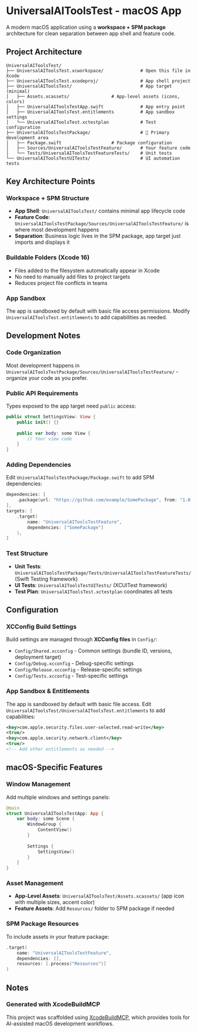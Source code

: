 # UniversalAIToolsTest - macOS App

A modern macOS application using a **workspace + SPM package** architecture for clean separation between app shell and feature code.

## Project Architecture

```text
UniversalAIToolsTest/
├── UniversalAIToolsTest.xcworkspace/              # Open this file in Xcode
├── UniversalAIToolsTest.xcodeproj/                # App shell project
├── UniversalAIToolsTest/                          # App target (minimal)
│   ├── Assets.xcassets/                # App-level assets (icons, colors)
│   ├── UniversalAIToolsTestApp.swift              # App entry point
│   ├── UniversalAIToolsTest.entitlements          # App sandbox settings
│   └── UniversalAIToolsTest.xctestplan            # Test configuration
├── UniversalAIToolsTestPackage/                   # 🚀 Primary development area
│   ├── Package.swift                   # Package configuration
│   ├── Sources/UniversalAIToolsTestFeature/       # Your feature code
│   └── Tests/UniversalAIToolsTestFeatureTests/    # Unit tests
└── UniversalAIToolsTestUITests/                   # UI automation tests
```

## Key Architecture Points

### Workspace + SPM Structure

- **App Shell**: `UniversalAIToolsTest/` contains minimal app lifecycle code
- **Feature Code**: `UniversalAIToolsTestPackage/Sources/UniversalAIToolsTestFeature/` is where most development happens
- **Separation**: Business logic lives in the SPM package, app target just imports and displays it

### Buildable Folders (Xcode 16)

- Files added to the filesystem automatically appear in Xcode
- No need to manually add files to project targets
- Reduces project file conflicts in teams

### App Sandbox

The app is sandboxed by default with basic file access permissions. Modify `UniversalAIToolsTest.entitlements` to add capabilities as needed.

## Development Notes

### Code Organization

Most development happens in `UniversalAIToolsTestPackage/Sources/UniversalAIToolsTestFeature/` - organize your code as you prefer.

### Public API Requirements

Types exposed to the app target need `public` access:

```swift
public struct SettingsView: View {
    public init() {}
    
    public var body: some View {
        // Your view code
    }
}
```

### Adding Dependencies

Edit `UniversalAIToolsTestPackage/Package.swift` to add SPM dependencies:

```swift
dependencies: [
    .package(url: "https://github.com/example/SomePackage", from: "1.0.0")
],
targets: [
    .target(
        name: "UniversalAIToolsTestFeature",
        dependencies: ["SomePackage"]
    ),
]
```

### Test Structure

- **Unit Tests**: `UniversalAIToolsTestPackage/Tests/UniversalAIToolsTestFeatureTests/` (Swift Testing framework)
- **UI Tests**: `UniversalAIToolsTestUITests/` (XCUITest framework)
- **Test Plan**: `UniversalAIToolsTest.xctestplan` coordinates all tests

## Configuration

### XCConfig Build Settings

Build settings are managed through **XCConfig files** in `Config/`:

- `Config/Shared.xcconfig` - Common settings (bundle ID, versions, deployment target)
- `Config/Debug.xcconfig` - Debug-specific settings  
- `Config/Release.xcconfig` - Release-specific settings
- `Config/Tests.xcconfig` - Test-specific settings

### App Sandbox & Entitlements

The app is sandboxed by default with basic file access. Edit `UniversalAIToolsTest/UniversalAIToolsTest.entitlements` to add capabilities:

```xml
<key>com.apple.security.files.user-selected.read-write</key>
<true/>
<key>com.apple.security.network.client</key>
<true/>
<!-- Add other entitlements as needed -->
```

## macOS-Specific Features

### Window Management

Add multiple windows and settings panels:

```swift
@main
struct UniversalAIToolsTestApp: App {
    var body: some Scene {
        WindowGroup {
            ContentView()
        }
        
        Settings {
            SettingsView()
        }
    }
}
```

### Asset Management

- **App-Level Assets**: `UniversalAIToolsTest/Assets.xcassets/` (app icon with multiple sizes, accent color)
- **Feature Assets**: Add `Resources/` folder to SPM package if needed

### SPM Package Resources

To include assets in your feature package:

```swift
.target(
    name: "UniversalAIToolsTestFeature",
    dependencies: [],
    resources: [.process("Resources")]
)
```

## Notes

### Generated with XcodeBuildMCP

This project was scaffolded using [XcodeBuildMCP](https://github.com/cameroncooke/XcodeBuildMCP), which provides tools for AI-assisted macOS development workflows.
